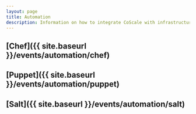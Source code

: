 ```yaml
---
layout: page
title: Automation
description: Information on how to integrate CoScale with infrastructure automation tools like Chef, Puppet and Salt.
---
```


## [Chef]({{ site.baseurl }}/events/automation/chef)

## [Puppet]({{ site.baseurl }}/events/automation/puppet)

## [Salt]({{ site.baseurl }}/events/automation/salt)
